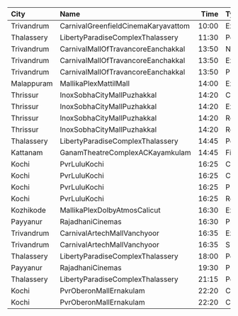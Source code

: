 | City       | Name                                |  Time | Type             | Price | Capacity | Booked |
| :--------- | :---------------------------------- | ----: | :--------------- | ----: | -------: | -----: |
| Trivandrum | CarnivalGreenfieldCinemaKaryavattom | 10:00 | ExecutiveOffline |  100₹ |      132 |     66 |
| Thalassery | LibertyParadiseComplexThalassery    | 11:30 | Perl             |  125₹ |      250 |    208 |
| Trivandrum | CarnivalMallOfTravancoreEanchakkal  | 13:50 | NormalOffline    |  100₹ |       17 |     10 |
| Trivandrum | CarnivalMallOfTravancoreEanchakkal  | 13:50 | ExecutiveOffline |  160₹ |      102 |     58 |
| Trivandrum | CarnivalMallOfTravancoreEanchakkal  | 13:50 | PremiumOffline   |  250₹ |       50 |     25 |
| Malappuram | MallikaPlexMattilMall               | 14:00 | Executive        |  140₹ |       54 |     24 |
| Thrissur   | InoxSobhaCityMallPuzhakkal          | 14:20 | Club             |  170₹ |       30 |      0 |
| Thrissur   | InoxSobhaCityMallPuzhakkal          | 14:20 | Executive        |  130₹ |       11 |      0 |
| Thrissur   | InoxSobhaCityMallPuzhakkal          | 14:20 | RoyalRecliner    |  290₹ |        5 |      0 |
| Thrissur   | InoxSobhaCityMallPuzhakkal          | 14:20 | Royal            |  170₹ |        3 |      0 |
| Thalassery | LibertyParadiseComplexThalassery    | 14:45 | Perl             |  125₹ |      250 |    208 |
| Kattanam   | GanamTheatreComplexACKayamkulam     | 14:45 | FirstClass       |  110₹ |      129 |     98 |
| Kochi      | PvrLuluKochi                        | 16:25 | Classic          |  140₹ |       39 |     23 |
| Kochi      | PvrLuluKochi                        | 16:25 | ClassicPlus      |  160₹ |       91 |     78 |
| Kochi      | PvrLuluKochi                        | 16:25 | Prime            |  190₹ |       68 |     47 |
| Kochi      | PvrLuluKochi                        | 16:25 | Recliner         |  350₹ |       10 |     10 |
| Kozhikode  | MallikaPlexDolbyAtmosCalicut        | 16:30 | Executive        |  140₹ |      163 |     81 |
| Payyanur   | RajadhaniCinemas                    | 16:30 | PlatinumCircle   |  110₹ |       88 |     44 |
| Trivandrum | CarnivalArtechMallVanchyoor         | 16:35 | ExecutiveOffline |  100₹ |       28 |     14 |
| Trivandrum | CarnivalArtechMallVanchyoor         | 16:35 | SilverOffline    |  150₹ |      168 |     90 |
| Thalassery | LibertyParadiseComplexThalassery    | 18:00 | Perl             |  125₹ |      250 |    208 |
| Payyanur   | RajadhaniCinemas                    | 19:30 | PlatinumCircle   |  110₹ |       88 |     44 |
| Thalassery | LibertyParadiseComplexThalassery    | 21:15 | Perl             |  125₹ |      250 |    250 |
| Kochi      | PvrOberonMallErnakulam              | 22:20 | Classic          |  129₹ |       36 |     36 |
| Kochi      | PvrOberonMallErnakulam              | 22:20 | ClassicPlus      |  160₹ |       81 |     81 |